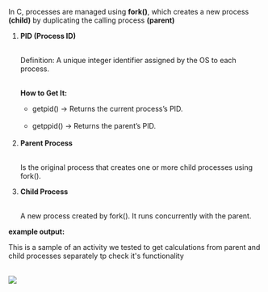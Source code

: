 <!DOCTYPE html>
<html>
<body>
    <p>In C, processes are managed using <b>fork()</b>, which creates a new process <b>(child)</b> by duplicating the calling process <b>(parent)</b></p>
<ol>
<li> <b>PID (Process ID)</b> </li>
     <br>
     <p>Definition: A unique integer identifier assigned by the OS to each process.</p>
     <br>
         <b>How to Get It:</b>
    
<ul>
      <li>getpid() → Returns the current process’s PID.</li><br>
      <li>getppid() → Returns the parent’s PID.</li>
  
</ul>
<br>
<li> <b> Parent Process</b> </li><br>
<p>Is the original process that creates one or more child processes using fork().</p>

<li> <b> Child Process</b> </li>
<br>
<p>A new process created by fork(). It runs concurrently with the parent.</p>
     
  </ol>



<b>example output:</b>
<p>This is a sample of an activity we tested to get calculations from parent and child processes separately tp check it's functionality</p><br>
<img src="https://github.com/user-attachments/assets/6794e8bb-8f94-4b56-839b-42cddc2eb84f">

</body>
</html>
